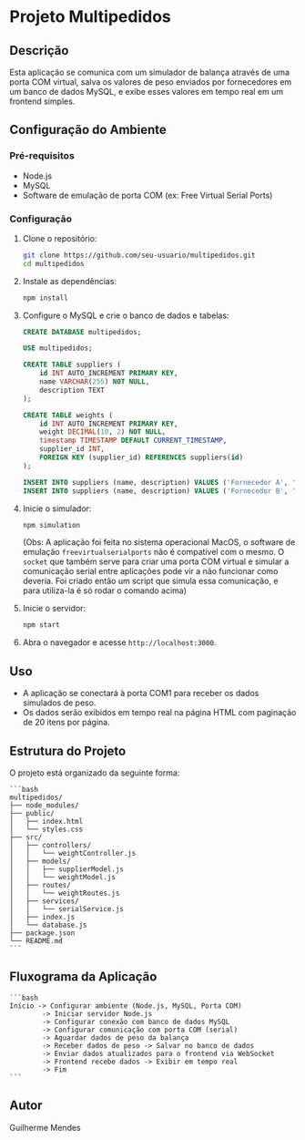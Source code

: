# Projeto Multipedidos

## Descrição

Esta aplicação se comunica com um simulador de balança através de uma porta COM virtual, salva os valores de peso enviados por fornecedores em um banco de dados MySQL, e exibe esses valores em tempo real em um frontend simples.

## Configuração do Ambiente

### Pré-requisitos

- Node.js
- MySQL
- Software de emulação de porta COM (ex: Free Virtual Serial Ports)

### Configuração

1. Clone o repositório:
    ```bash
    git clone https://github.com/seu-usuario/multipedidos.git
    cd multipedidos
    ```

2. Instale as dependências:
    ```bash
    npm install
    ```

3. Configure o MySQL e crie o banco de dados e tabelas:
    ```sql
    CREATE DATABASE multipedidos;

    USE multipedidos;

    CREATE TABLE suppliers (
        id INT AUTO_INCREMENT PRIMARY KEY,
        name VARCHAR(255) NOT NULL,
        description TEXT
    );

    CREATE TABLE weights (
        id INT AUTO_INCREMENT PRIMARY KEY,
        weight DECIMAL(10, 2) NOT NULL,
        timestamp TIMESTAMP DEFAULT CURRENT_TIMESTAMP,
        supplier_id INT,
        FOREIGN KEY (supplier_id) REFERENCES suppliers(id)
    );

    INSERT INTO suppliers (name, description) VALUES ('Fornecedor A', 'Fornecedor de maquinas pesadas');
    INSERT INTO suppliers (name, description) VALUES ('Fornecedor B', 'Fornecedor de maquinas leves');
    ```

4. Inicie o simulador:
    ```bash
    npm simulation
    ```
    (Obs: A aplicação foi feita no sistema operacional MacOS, o software de emulação `freevirtualserialports` não é compativel com o mesmo. O `socket` que também serve para criar uma porta COM virtual e simular a comunicação serial entre aplicações pode vir a não funcionar como deveria. Foi criado então um script que simula essa comunicação, e para utiliza-la é só rodar o comando acima)

5. Inicie o servidor:
    ```bash
    npm start
    ```

6. Abra o navegador e acesse `http://localhost:3000`.

## Uso

- A aplicação se conectará à porta COM1 para receber os dados simulados de peso.
- Os dados serão exibidos em tempo real na página HTML com paginação de 20 itens por página.

## Estrutura do Projeto

O projeto está organizado da seguinte forma:

    ```bash
    multipedidos/
    ├── node_modules/
    ├── public/
    │   ├── index.html
    │   └── styles.css
    ├── src/
    │   ├── controllers/
    │   │   └── weightController.js
    │   ├── models/
    │   │   ├── supplierModel.js
    │   │   └── weightModel.js
    │   ├── routes/
    │   │   └── weightRoutes.js
    │   ├── services/
    │   │   └── serialService.js
    │   ├── index.js
    │   └── database.js
    ├── package.json
    └── README.md
    ```

## Fluxograma da Aplicação

    ```bash
    Início -> Configurar ambiente (Node.js, MySQL, Porta COM)
            -> Iniciar servidor Node.js
            -> Configurar conexão com banco de dados MySQL
            -> Configurar comunicação com porta COM (serial)
            -> Aguardar dados de peso da balança
            -> Receber dados de peso -> Salvar no banco de dados
            -> Enviar dados atualizados para o frontend via WebSocket
            -> Frontend recebe dados -> Exibir em tempo real
            -> Fim
    ```

## Autor

Guilherme Mendes
